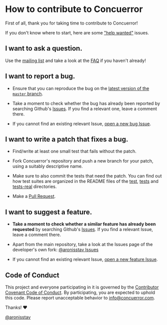 # How to contribute to Concuerror

First of all, thank you for taking time to contribute to Concuerror!

If you don't know where to start, here are some ["help wanted"][help wanted] issues.


## I want to ask a question.

Use the [mailing list][mailing list] and take a look at the [FAQ][faq] if you haven't already!


## I want to report a bug.

* Ensure that you can reproduce the bug on the [latest version of the `master` branch][latest].

* Take a moment to check whether the bug has already been reported by searching Github's [Issues][Issues]. If you find a relevant one, leave a comment there.

* If you cannot find an existing relevant Issue, [open a new bug Issue][open a new bug Issue].


## I want to write a patch that fixes a bug.

* Find/write at least one small test that fails without the patch.

* Fork Concuerror's repository and push a new branch for your patch, using a suitably descriptive name.

* Make sure to also commit the tests that need the patch. You can find out how test suites are organized in the README files of the [test][test], [tests][tests] and [tests-real][tests-real] directories.

* Make a [Pull Request][pull request].


## I want to suggest a feature.

* **Take a moment to check whether a similar feature has already been requested** by searching Github's [Issues][Issues]. If you find a relevant Issue, leave a comment there.

* Apart from the main repository, take a look at the Issues page of the developer's own fork: [@aronisstav Issues][aronisstav Issues]

* If you cannot find an existing relevant Issue, [open a new feature Issue][open a new feature Issue].


## Code of Conduct

This project and everyone participating in it is governed by the [Contributor Covenant Code of Conduct][Contributor Covenant Code of Conduct]. By participating, you are expected to uphold this code. Please report unacceptable behavior to info@concuerror.com.


Thanks! :heart:

[@aronisstav](https://github.com/aronisstav)


<!-- Links -->
[aronisstav Issues]: https://github.com/aronisstav/Concuerror/issues
[Contributor Covenant Code of Conduct]: ./CODE_OF_CONDUCT.md
[faq]: http://parapluu.github.io/Concuerror/faq
[help wanted]: https://github.com/parapluu/Concuerror/labels/help%20wanted
[Issues]: https://github.com/parapluu/Concuerror/issues
[latest]: https://github.com/parapluu/Concuerror/
[mailing list]: http://parapluu.github.io/Concuerror/contact
[open a new bug Issue]: https://github.com/parapluu/Concuerror/issues/new?template=issue_template_bug.md&labels=bug
[open a new feature Issue]: https://github.com/parapluu/Concuerror/issues/new?template=issue_template_feature.md&labels=feature
[pull request]: https://github.com/parapluu/Concuerror/compare
[test]: ./test
[tests]: ./tests
[tests-real]: ./tests-real
